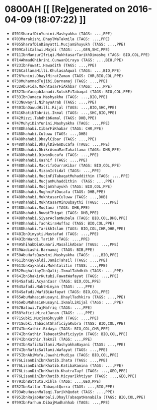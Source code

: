 # 0800AH [[ [Re]generated on 2016-04-09 (18:07:22) ]]

* `0701SharafDinYunini.Mashyakha (TAGS: ...,PPE)`
* `0703Marakishi.DhaylWaTakmila (TAGS: ...,PPE)`
* `0705SharafDinDimyatti.MucjamShuyukh (TAGS: ...,PPE)`
* `0709CaliCalawi.Majdi (TAGS: ...,GEN,SHC,PPE)`
* `0711IbnManzurIfriqi.MukhtasarTarikhDimashq (TAGS: BIO,COL,PPE)`
* `0714AhmadGhibrini.CunwanDiraya (TAGS: ...,BIO,PPE)`
* `0723IbnFuwati.Hawadith (TAGS: ...,PPE)`
* `0726CallamaHilli.KhulasaAqwal (TAGS: ...,BIO,PPE)`
* `0726Yunini.DhaylMiratZaman (TAGS: CHR,BIO,COL,PPE)`
* `0730MuhammadTujibi.Barnamaj (TAGS: ...,PPE)`
* `0732AbuFida.MukhtasarFiAkhbar (TAGS: ...,PPE)`
* `0732IbnYacqubJanadi.SulukFiTabaqat (TAGS: BIO,COL,PPE)`
* `0733IbnJamaca.Mashyakha (TAGS: ...,BIO,PPE)`
* `0733Nuwayri.NihayaArab (TAGS: ...,PPE)`
* `0740IbnDawudHilli.Rijal (TAGS: ...,BIO,SHC,PPE)`
* `0741KhatibTabrizi.Ikmal (TAGS: ...,SHC,BIO,PPE)`
* `0742Mizzi.TahdhibKamal (TAGS: DHB,PPE)`
* `0747MuhyiDinYunini.Mashyakha (TAGS: ...,PPE)`
* `0748Dhahabi.CibarFiKhabar (TAGS: CHR,PPE)`
* `0748Dhahabi.Culuww (TAGS: ...,DHB)`
* `0748Dhahabi.DhaylCibar (TAGS: ...,PPE)`
* `0748Dhahabi.DhaylDiwanDucafa (TAGS: ...,PPE)`
* `0748Dhahabi.DhikrAsmaManTakallama (TAGS: DHB,PPE)`
* `0748Dhahabi.DiwanDucafa (TAGS: ...,PPE)`
* `0748Dhahabi.Kashif (TAGS: ...,PPE)`
* `0748Dhahabi.MacrifaQurraKibar (TAGS: BIO,COL,PPE)`
* `0748Dhahabi.MizanIctidal (TAGS: ...,PPE)`
* `0748Dhahabi.MucinFiTabaqatMuhaddithin (TAGS: ...,PPE)`
* `0748Dhahabi.MucjamMuhaddithin  (TAGS: ...,PPE)`
* `0748Dhahabi.MucjamShuyukh (TAGS: BIO,COL,PPE)`
* `0748Dhahabi.MughniFiDucafa (TAGS: DHB,PPE)`
* `0748Dhahabi.MukhtasarCuluww (TAGS: ...,DHB)`
* `0748Dhahabi.MukhtasarMinDubaythi (TAGS: ...,PPE)`
* `0748Dhahabi.Muqtana (TAGS: DHB,PPE)`
* `0748Dhahabi.RuwatThiqat (TAGS: DHB,PPE)`
* `0748Dhahabi.SiyarAclamNubala (TAGS: BIO,COL,DHB,PPE)`
* `0748Dhahabi.TadhkiraHuffaz (TAGS: BIO,COL,PPE)`
* `0748Dhahabi.TarikhIslam (TAGS: BIO,COL,CHR,DHB,PPE)`
* `0748IbnDimyati.Mustafad (TAGS: ...,PPE)`
* `0749IbnWardi.Tarikh (TAGS: ...,PPE)`
* `0749ShihabDinCumari.MasalikAbsar (TAGS: ...,PPE)`
* `0749Wadiashi.Barnamaj (TAGS: BIB,PPE)`
* `0750AbuHafsQazwini.Mashyakha (TAGS: ...,BIO,PPE)`
* `0761IbnKaykaldi.JamicTahsil (TAGS: ...,PPE)`
* `0761IbnKaykaldi.Mukhtalitin (TAGS: ...,PPE)`
* `0762MughaltayIbnQalij.IkmalTahdhib (TAGS: ...,PPE)`
* `0764IbnShakirKutubi.FawatWafayat (TAGS: ...,PPE)`
* `0764Safadi.AcyanCasr (TAGS: BIO,COL,PPE)`
* `0764Safadi.NaktHimyan (TAGS: ...,PPE)`
* `0764Safadi.WafiBiWafayat (TAGS: BIO,COL,PPE)`
* `0765AbuMahasinHusayni.DhaylTadhkira (TAGS: ...,PPE)`
* `0765AbuMahasinHusayni.IkmalLiRijal (TAGS: ...,PPE)`
* `0767Balawi.TajMafriq (TAGS: ...,PPE)`
* `0768Yafici.MiratJanan (TAGS: ...,PPE)`
* `0771Subki.MucjamShuyukh (TAGS: ...,PPE)`
* `0771Subki.TabaqatShaficiyaKubra (TAGS: BIO,COL,PPE)`
* `0774IbnKathir.Bidaya (TAGS: BIO,COL,CHR,PPE)`
* `0774IbnKathir.TabaqatShaficiyyin (TAGS: BIO,COL,PPE)`
* `0774IbnKathir.Takmil (TAGS: ...,PPE)`
* `0774IbnRaficSallami.MashyakhaBayani (TAGS: ...,PPE)`
* `0774IbnRaficSallami.Wafayat (TAGS: ...,PPE)`
* `0775IbnAbiWafa.JawahirMudiya (TAGS: BIO,COL,PPE)`
* `0776LisanDinIbnKhatib.Ihata (TAGS: ...,PPE)`
* `0776LisanDinIbnKhatib.KatibaKamina (TAGS: ...,PPE)`
* `0776LisanDinIbnKhatib.KhatraTayf (TAGS: ...,GEO,PPE)`
* `0776LisanDinIbnKhatib.MicyarIkhtiyar (TAGS: ...,GEO,PPE)`
* `0779IbnBattuta.Rihla (TAGS: ...,GEO,PPE)`
* `0782IbnSallar.TabaqatQurra (TAGS: ...,BIO,PPE)`
* `0793AbuHasanMalaqi.TarikhQudat (TAGS: ...,PPE)`
* `0795IbnRajabHanbali.DhaylTabaqatHanabila (TAGS: BIO,COL,PPE)`
* `0799IbnFarhun.DibajMudhahhab (TAGS: ...,PPE)`

